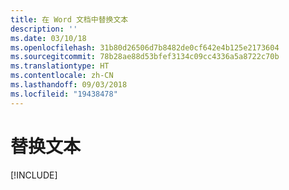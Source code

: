 ```yaml
---
title: 在 Word 文档中替换文本
description: ''
ms.date: 03/10/18
ms.openlocfilehash: 31b80d26506d7b8482de0cf642e4b125e2173604
ms.sourcegitcommit: 78b28ae88d53bfef3134c09cc4336a5a8722c70b
ms.translationtype: HT
ms.contentlocale: zh-CN
ms.lasthandoff: 09/03/2018
ms.locfileid: "19438478"
---
```

# <a name="replace-text"></a>替换文本

[!INCLUDE[](../includes/word-tutorial-replace-text.md)]